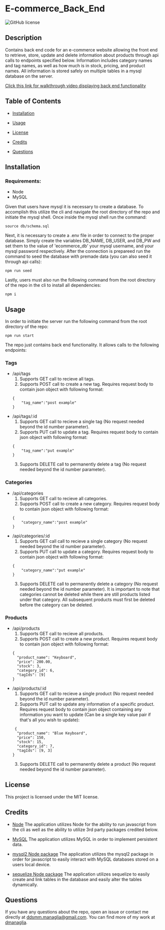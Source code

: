 # E-commerce_Back_End

  ![GitHub license](https://img.shields.io/badge/license-MIT-blue.svg)

  ## Description
  
  Contains back end code for an e-commerce website allowing the front end to retrieve, store, update and delete information about products through api calls to endpoints specified below. Information includes category names and tag names, as well as how much is in stock, pricing, and product names. All information is stored safely on multiple tables in a mysql database on the server. 

  [Click this link for walkthrough video displaying back end functionality](https://drive.google.com/file/d/13dGPVpxy5Pu6jpWC5XpS89ffemWgD9mY/view)
  
  ## Table of Contents
    
  * [Installation](#installation)

  * [Usage](#usage)

  * [License](#license)

  * [Credits](#credits)

  * [Questions](#questions)
  
  ## Installation

  ### Requirements:
  * Node  
  * MySQL

  Given that users have mysql it is necessary to create a database. To accomplish this utilize the cli and navigate the root directory of the repo and initiate the mysql shell. Once inside the mysql shell run the command:

  ```
  source db/schema.sql
  ```

  Next, it is necessary to create a .env file in order to connect to the proper database. Simply create the variables DB_NAME, DB_USER, and DB_PW and set them to the value of 'ecommerce_db' your mysql username, and your mysql password respectively. After the connection is prepareed run the command to seed the database with premade data (you can also seed it through api calls):

  ```
  npm run seed
  ```  

  Lastly, users must also run the following command from the root directory of the repo in the cli to install all dependencies:

  ```
  npm i
  ```
  
  ## Usage
  
  In order to initiate the server run the following command from the root directory of the repo:

  ```
  npm run start
  ```

  The repo just contains back end functionality. It allows calls to the following endpoints:

  ### Tags
  * /api/tags
    1. Supports GET call to recieve all tags.
    2. Supports POST call to create a new tag. Requires request body to contain json object with following format:
    ```
    {
	    "tag_name":"post example"
    }
    ```
  * /api/tags/:id
    1. Supports GET call to recieve a single tag (No request needed beyond the id number parameter).
    2. Supports PUT call to update a tag. Requires request body to contain json object with following format:
    ```
    {
	    "tag_name":"put example"
    }
    ```
    3. Supports DELETE call to permanently delete a tag (No request needed beyond the id number parameter).
  ### Categories
  * /api/categories
    1. Supports GET call to recieve all categories.
    2. Supports POST call to create a new category. Requires request body to contain json object with following format:
    ```
    {
	    "category_name":"post example"
    }
    ```
  * /api/categories/:id
    1. Supports GET call call to recieve a single category (No request needed beyond the id number parameter).
    2. Supports PUT call to update a category. Requires request body to contain json object with following format:
    ```
    {
	    "category_name":"put example"
    }
    ```
    3. Supports DELETE call to permanently delete a category (No request needed beyond the id number parameter). It is important to note that categories cannot be deleted while there are still products listed under that category. All subsequent products must first be deleted before the category can be deleted.
  ### Products
  * /api/products
    1. Supports GET call to recieve all products.
    2. Supports POST call to create a new product. Requires request body to contain json object with following format:
    ```
    {
      "product_name": "Keyboard",
      "price": 200.00,
      "stock": 3,
      "category_id": 6,
      "tagIds": [9]
    }
    ```
  * /api/products/:id
    1. Supports GET call to recieve a single product (No request needed beyond the id number parameter).
    2. Supports PUT call to update any information of a specific product. Requires request body to contain json object containing any information you want to update (Can be a single key value pair if that's all you wish to update):
    ```
     {
      "product_name": "Blue Keyboard",
      "price": 150,
      "stock": 15,
      "category_id": 7,
      "tagIds": [9, 3]
    }
    ```
    3. Supports DELETE call to permanently delete a product (No request needed beyond the id number parameter).

  ## License

  This project is licensed under the MIT license.

  ## Credits

  * [Node](https://nodejs.org/en/) The application utilizes Node for the ability to run javascript from the cli as well as the ability to utilize 3rd party packages credited below.

  * [MySQL](https://www.mysql.com/) The application utilizes MySQL in order to implement persistent data.

  * [mysql2 Node package](https://www.npmjs.com/package/mysql2) The application utilizes the mysql2 package in order for javascript to easily interact with MySQL databases stored on a users local device.
 
  * [sequelize Node package](https://www.npmjs.com/package/sequelize) The application utilizes sequelize to easily create and link tables in the database and easily alter the tables dynamically.

  ## Questions

  If you have any questions about the repo, open an issue or contact me directly at ddsmm.managlia@gmail.com. You can find more of my work at [dmanaglia](https://www.github.com/dmanaglia).
  
